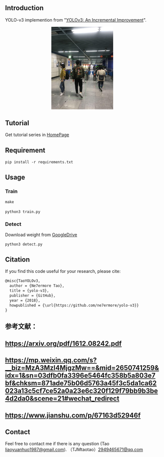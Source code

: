 ## Introduction
YOLO-v3 implemention from "[YOLOv3: An Incremental Improvement](https://pjreddie.com/media/files/papers/YOLOv3.pdf)". <br>
<p align="center"><img width="40%" src="result/res_man.jpeg" /></p>

## Tutorial
Get tutorial series in [HomePage](https://ne7ermore.github.io/post/yolo-v3/)

## Requirement
```
pip install -r requirements.txt
```

## Usage

### Train
```
make

python3 train.py
```

### Detect
Download weight from [GoogleDrive](https://drive.google.com/file/d/1h3uo1lQoufEHPlGVHPF7_ZhqToTJkMvX/view?usp=sharing)
```
python3 detect.py
```

## Citation
If you find this code useful for your research, please cite:
```
@misc{TaoYOLOv3,
  author = {Ne7ermore Tao},
  title = {yolo-v3},
  publisher = {GitHub},
  year = {2018},
  howpublished = {\url{https://github.com/ne7ermore/yolo-v3}}
}
```
## 参考文献：
## https://arxiv.org/pdf/1612.08242.pdf

## https://mp.weixin.qq.com/s?__biz=MzA3MzI4MjgzMw==&mid=2650741259&idx=1&sn=03dfb0fa3396e5464fc358b5a803e7bf&chksm=871ade75b06d5763a45f3c5da1ca62023a13c5cf7ce52a0a23e6c320f129f79bb9b3be4d2da0&scene=21#wechat_redirect
## https://www.jianshu.com/p/67163d52946f
## Contact
Feel free to contact me if there is any question (Tao liaoyuanhuo1987@gmail.com).
（TJMtaotao）2949465671@qq.com

